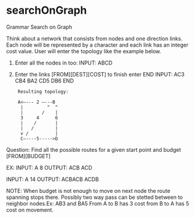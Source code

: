 # searchOnGraph

Grammar Search on Graph

Think about a network that consists from nodes and one direction links. Each node will be represented by a character and each link has an integer cost value. User will enter the topology like the example below.

1. Enter all the nodes in too:
INPUT: ABCD

2. Enter the links [FROM][DEST][COST] to finish enter END
INPUT:
AC3
CB4
BA2
CD5
DB6
END







        Resulting topology:
        
        A<—--- 2 —---B
         |         ^  ^
         |       /    |
         3     4      6
         |    /       |
         |   /        |
         v /          |
         C—----5----->D
    
Question: Find all the possible routes for a given start point and budget [FROM][BUDGET]

EX:
INPUT: A 8
OUTPUT:
ACB
ACD

INPUT: A 14
OUTPUT:
ACBACB
ACDB

NOTE: When budget is not enough to move on next node the route spanning stops there.
Possibly two way pass can be stetted between to neighbor nodes.Ex: AB3 and BA5 From A to B has 3 cost from B to A has 5 cost on movement.

